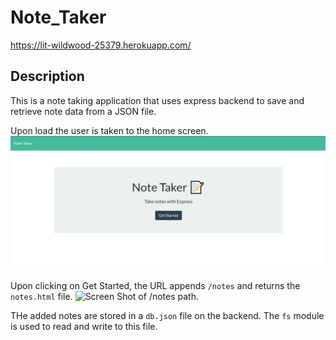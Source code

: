 # Note_Taker

https://lit-wildwood-25379.herokuapp.com/

## Description

This is a note taking application that uses express backend to save and retrieve note data from a JSON file.

Upon load the user is taken to the home screen. ![Screen Shot of home page.](./Develop/public/assets/home.jpg)

Upon clicking on Get Started, the URL appends `/notes` and returns the `notes.html` file. ![Screen Shot of /notes path.](./Develop/public/assets/notes.)

THe added notes are stored in a `db.json` file on the backend. The `fs` module is used to read and write to this file.

